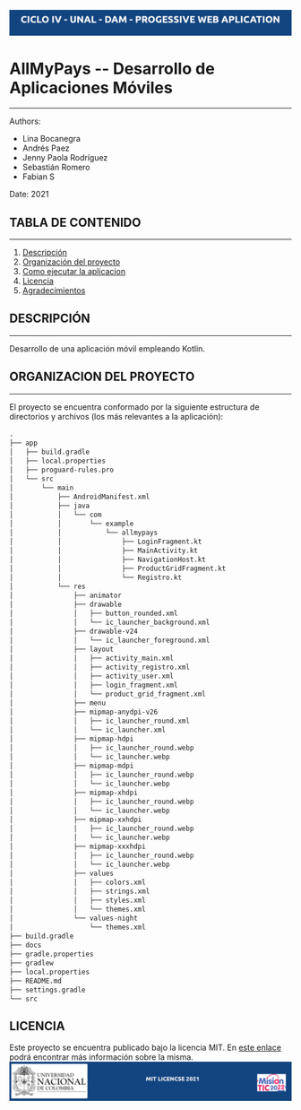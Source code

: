 ![header](docs/header.png)

# AllMyPays  -- Desarrollo de Aplicaciones Móviles

---

Authors:

- Lina Bocanegra
- Andrés Paez
- Jenny Paola  Rodríguez  
- Sebastián Romero
- Fabian S

Date: 2021

## TABLA DE CONTENIDO

---

1. [Descripción](#Descripción)
2. [Organización del proyecto](#Organizacion)
3. [Como ejecutar la aplicacion](#eAplicacion)
4. [Licencia](#Licencia)
5. [Agradecimientos](#Agradecimientos)

## DESCRIPCIÓN

---

Desarrollo de una aplicación móvil empleando Kotlin.

## ORGANIZACION DEL PROYECTO

---

El proyecto se encuentra conformado por la siguiente estructura de directorios y archivos (los más relevantes a la aplicación):

```
.
├── app
│   ├── build.gradle
│   ├── local.properties
│   ├── proguard-rules.pro
│   └── src
│       └── main
│           ├── AndroidManifest.xml
│           ├── java
│           │   └── com
│           │       └── example
│           │           └── allmypays
│           │               ├── LoginFragment.kt
│           │               ├── MainActivity.kt
│           │               ├── NavigationHost.kt
│           │               ├── ProductGridFragment.kt
│           │               └── Registro.kt
│           └── res
│               ├── animator
│               ├── drawable
│               │   ├── button_rounded.xml
│               │   └── ic_launcher_background.xml
│               ├── drawable-v24
│               │   └── ic_launcher_foreground.xml
│               ├── layout
│               │   ├── activity_main.xml
│               │   ├── activity_registro.xml
│               │   ├── activity_user.xml
│               │   ├── login_fragment.xml
│               │   └── product_grid_fragment.xml
│               ├── menu
│               ├── mipmap-anydpi-v26
│               │   ├── ic_launcher_round.xml
│               │   └── ic_launcher.xml
│               ├── mipmap-hdpi
│               │   ├── ic_launcher_round.webp
│               │   └── ic_launcher.webp
│               ├── mipmap-mdpi
│               │   ├── ic_launcher_round.webp
│               │   └── ic_launcher.webp
│               ├── mipmap-xhdpi
│               │   ├── ic_launcher_round.webp
│               │   └── ic_launcher.webp
│               ├── mipmap-xxhdpi
│               │   ├── ic_launcher_round.webp
│               │   └── ic_launcher.webp
│               ├── mipmap-xxxhdpi
│               │   ├── ic_launcher_round.webp
│               │   └── ic_launcher.webp
│               ├── values
│               │   ├── colors.xml
│               │   ├── strings.xml
│               │   ├── styles.xml
│               │   └── themes.xml
│               └── values-night
│                   └── themes.xml
├── build.gradle
├── docs
├── gradle.properties
├── gradlew
├── local.properties
├── README.md
├── settings.gradle
└── src
```

## LICENCIA

Este proyecto se encuentra publicado bajo la licencia MIT. En [este enlace](https://opensource.org/licenses/MIT) podrá encontrar más información sobre la misma.
![footer](docs/footer.png)


